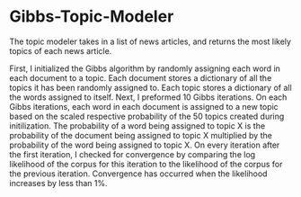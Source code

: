 # Gibbs-Topic-Modeler

The topic modeler takes in a list of news articles, and returns the most likely topics of each news article. 

First, I initialized the Gibbs algorithm by randomly assigning each word in each document to a topic. Each document stores a dictionary of all the topics it has been randomly assigned to. Each topic stores a dictionary of all the words assigned to itself.  Next, I preformed 10 Gibbs iterations. On each Gibbs iterations, each word in each document is assigned to a new topic based on the scaled respective probability of the 50 topics created during initilization. The probability of a word being assigned to topic X is the probability of the document being assigned to topic X multiplied by the probability of the word being assigned to topic X.  On every iteration after the first iteration, I checked for convergence by comparing the log likelihood of the corpus for this iteration to the likelihood of the corpus for the previous iteration. Convergence has occurred when the likelihood increases by less than 1%. 
